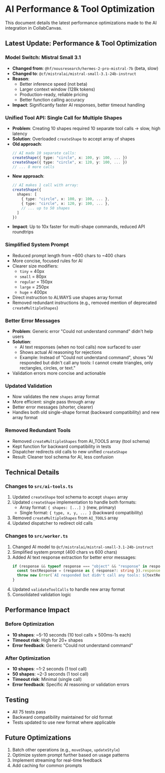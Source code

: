 # AI Performance & Tool Optimization

This document details the latest performance optimizations made to the AI integration in CollabCanvas.

## Latest Update: Performance & Tool Optimization

### Model Switch: Mistral Small 3.1
- **Changed from**: `@hf/nousresearch/hermes-2-pro-mistral-7b` (beta, slow)
- **Changed to**: `@cf/mistralai/mistral-small-3.1-24b-instruct`
- **Reason**: 
  - Better inference speed (not beta)
  - Larger context window (128k tokens)
  - Production-ready, reliable pricing
  - Better function calling accuracy
- **Impact**: Significantly faster AI responses, better timeout handling

### Unified Tool API: Single Call for Multiple Shapes
- **Problem**: Creating 10 shapes required 10 separate tool calls → slow, high latency
- **Solution**: Overloaded `createShape` to accept array of shapes
- **Old approach**: 
  ```typescript
  // AI made 10 separate calls:
  createShape({ type: "circle", x: 100, y: 100, ... })
  createShape({ type: "circle", x: 120, y: 100, ... })
  // ... 8 more calls
  ```
- **New approach**:
  ```typescript
  // AI makes 1 call with array:
  createShape({ 
    shapes: [
      { type: "circle", x: 100, y: 100, ... },
      { type: "circle", x: 120, y: 100, ... },
      // ... up to 50 shapes
    ]
  })
  ```
- **Impact**: Up to 10x faster for multi-shape commands, reduced API roundtrips

### Simplified System Prompt
- Reduced prompt length from ~600 chars to ~400 chars
- More concise, focused rules for AI
- Clearer size modifiers:
  - `tiny` = 40px
  - `small` = 80px  
  - `regular` = 150px
  - `large` = 250px
  - `huge` = 400px
- Direct instruction to ALWAYS use shapes array format
- Removed redundant instructions (e.g., removed mention of deprecated `createMultipleShapes`)

### Better Error Messages
- **Problem**: Generic error "Could not understand command" didn't help users
- **Solution**: 
  - AI text responses (when no tool calls) now surfaced to user
  - Shows actual AI reasoning for rejections
  - Example: Instead of "Could not understand command", shows "AI responded but didn't call any tools: I cannot create triangles, only rectangles, circles, or text."
- Validation errors more concise and actionable

### Updated Validation
- Now validates the new `shapes` array format
- More efficient: single pass through array
- Better error messages (shorter, clearer)
- Handles both old single-shape format (backward compatibility) and new array format

### Removed Redundant Tools
- Removed `createMultipleShapes` from AI_TOOLS array (tool schema)
- Kept function for backward compatibility in tests
- Dispatcher redirects old calls to new unified `createShape`
- Result: Cleaner tool schema for AI, less confusion

## Technical Details

### Changes to `src/ai-tools.ts`
1. Updated `createShape` tool schema to accept `shapes` array
2. Updated `createShape` implementation to handle both formats:
   - Array format: `{ shapes: [...] }` (new, primary)
   - Single format: `{ type, x, y, ... }` (backward compatibility)
3. Removed `createMultipleShapes` from `AI_TOOLS` array
4. Updated dispatcher to redirect old calls

### Changes to `src/worker.ts`
1. Changed AI model to `@cf/mistralai/mistral-small-3.1-24b-instruct`
2. Simplified system prompt (400 chars vs 600 chars)
3. Added AI text response extraction for better error messages:
   ```typescript
   if (response && typeof response === "object" && "response" in response) {
     const textResponse = (response as { response?: string }).response;
     throw new Error(`AI responded but didn't call any tools: ${textResponse || "unknown reason"}`);
   }
   ```
4. Updated `validateToolCalls` to handle new array format
5. Consolidated validation logic

## Performance Impact

### Before Optimization
- **10 shapes**: ~5-10 seconds (10 tool calls × 500ms-1s each)
- **Timeout risk**: High for 20+ shapes
- **Error feedback**: Generic "Could not understand command"

### After Optimization
- **10 shapes**: ~1-2 seconds (1 tool call)
- **50 shapes**: ~2-3 seconds (1 tool call)
- **Timeout risk**: Minimal (single call)
- **Error feedback**: Specific AI reasoning or validation errors

## Testing
- All 75 tests pass
- Backward compatibility maintained for old format
- Tests updated to use new format where applicable

## Future Optimizations
1. Batch other operations (e.g., `moveShape`, `updateStyle`)
2. Optimize system prompt further based on usage patterns
3. Implement streaming for real-time feedback
4. Add caching for common prompts

